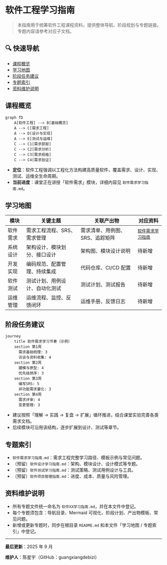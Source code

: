 # 软件工程学习指南

> 本指南用于统筹软件工程课程资料，提供整体导航、阶段规划与专题链接。专题内容请参考对应子文档。

## 🔍 快速导航

- [课程概览](#课程概览)
- [学习地图](#学习地图)
- [阶段任务建议](#阶段任务建议)
- [专题索引](#专题索引)
- [资料维护说明](#资料维护说明)

## 课程概览

```mermaid
graph TD
    A[软件工程] --> B[基础概念]
    A --> C[需求工程]
    A --> D[设计与实现]
    A --> E[测试与运维]
    C --> C1[需求获取]
    C --> C2[需求分析]
    C --> C3[需求规格]
    C --> C4[需求验证]
```

- **定位**：软件工程强调以工程化方法构建高质量软件，覆盖需求、设计、实现、测试、运维全生命周期。
- **当前进度**：课堂正在讲授「软件需求」模块，详细内容见 `软件需求学习指南.md`。

## 学习地图

| 模块 | 关键主题 | 关联产出物 | 对应资料 |
| ---- | -------- | ---------- | -------- |
| 软件需求 | 需求工程流程、SRS、需求管理 | 需求清单、用例图、SRS、追踪矩阵 | [`软件需求学习指南`](./软件需求学习指南.md) |
| 系统设计 | 架构设计、模块划分、接口设计 | 架构图、模块设计说明 | 待新增 |
| 开发实现 | 编码规范、配置管理、持续集成 | 代码仓库、CI/CD 配置 | 待新增 |
| 软件测试 | 测试计划、用例设计、自动化测试 | 测试计划、测试报告 | 待新增 |
| 运维管理 | 运维流程、监控、反馈闭环 | 运维手册、反馈日志 | 待新增 |

## 阶段任务建议

```mermaid
journey
    title 软件需求学习节奏（示例）
    section 第1周
      需求基础梳理: 3
      访谈与资料收集: 4
    section 第2周
      建模与原型: 4
      优先级排序: 3
    section 第3周
      编写SRS: 5
      非功能需求量化: 3
    section 第4周
      需求评审: 4
      变更管理: 3
```

- 建议按照「理解 → 实践 → 复盘 → 扩展」循环推进，结合课堂实验完善各类需求文档。
- 后续模块可沿用该结构，逐步扩展到设计、测试等章节。

## 专题索引

- `软件需求学习指南.md`：需求工程完整学习路径、模板示例与常见问题。
- （预留）`软件设计学习指南.md`：架构、模块设计、设计模式等专题。
- （预留）`软件测试学习指南.md`：测试策略、测试用例设计与工具。
- （预留）`软件项目管理指南.md`：进度、成本、质量与风险管理。

## 资料维护说明

- 所有专题文件统一命名为 `软件XX学习指南.md`，并在本文件中登记。
- 每个专题须包含：导航目录、Mermaid 可视化、阶段计划、产出物模板、常见问题。
- 新增或更新专题时，同步在根目录 `README.md` 和本文件「学习地图 / 专题索引」中登记。

---

**最后更新**：2025 年 9 月

**维护人**：陈星宇（GitHub：guangxiangdebizi）

